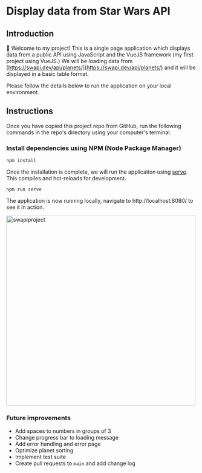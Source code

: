 # Display data from Star Wars API 

## Introduction
👋 Welcome to my project! This is a single page application which displays data from a public API using JavaScript and the VueJS framework (my first project using VueJS.) We will be loading data from [https://swapi.dev/api/planets/](https://swapi.dev/api/planets/) and it will be displayed in a basic table format. 

Please follow the details below to run the application on your local environment.


## Instructions
Once you have copied this project repo from GitHub, run the following commands in the repo's directory using your computer's terminal.

### Install dependencies using NPM (Node Package Manager)
```
npm install
```

Once the installation is complete, we will run the application using [serve](https://github.com/vercel/serve). This compiles and hot-reloads for development.
```
npm run serve
```

The application is now running locally, navigate to http://localhost:8080/ to see it in action.

<img width="500" alt="swapiproject" src="https://user-images.githubusercontent.com/90362911/152796313-757dec9a-a8ef-4fe8-b06f-ba80154693ab.png">

### Future improvements
- Add spaces to numbers in groups of 3
- Change progress bar to loading message
- Add error handling and error page
- Optimize planet sorting
- Implement test suite
- Create pull requests to `main` and add change log
